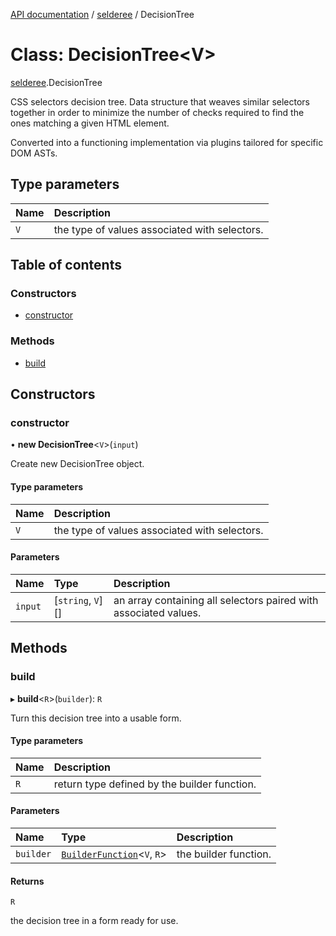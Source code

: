 [API documentation](../index.md) / [selderee](../modules/selderee.md) / DecisionTree

# Class: DecisionTree<V\>

[selderee](../modules/selderee.md).DecisionTree

CSS selectors decision tree.
Data structure that weaves similar selectors together
in order to minimize the number of checks required
to find the ones matching a given HTML element.

Converted into a functioning implementation via plugins
tailored for specific DOM ASTs.

## Type parameters

| Name | Description |
| :------ | :------ |
| `V` | the type of values associated with selectors. |

## Table of contents

### Constructors

- [constructor](selderee.DecisionTree.md#constructor)

### Methods

- [build](selderee.DecisionTree.md#build)

## Constructors

### constructor

• **new DecisionTree**<`V`\>(`input`)

Create new DecisionTree object.

#### Type parameters

| Name | Description |
| :------ | :------ |
| `V` | the type of values associated with selectors. |

#### Parameters

| Name | Type | Description |
| :------ | :------ | :------ |
| `input` | [`string`, `V`][] | an array containing all selectors paired with associated values. |

## Methods

### build

▸ **build**<`R`\>(`builder`): `R`

Turn this decision tree into a usable form.

#### Type parameters

| Name | Description |
| :------ | :------ |
| `R` | return type defined by the builder function. |

#### Parameters

| Name | Type | Description |
| :------ | :------ | :------ |
| `builder` | [`BuilderFunction`](../modules/selderee.Types.md#builderfunction)<`V`, `R`\> | the builder function. |

#### Returns

`R`

the decision tree in a form ready for use.
